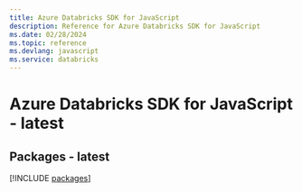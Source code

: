 ```yaml
---
title: Azure Databricks SDK for JavaScript
description: Reference for Azure Databricks SDK for JavaScript
ms.date: 02/28/2024
ms.topic: reference
ms.devlang: javascript
ms.service: databricks
---
```

# Azure Databricks SDK for JavaScript - latest
## Packages - latest
[!INCLUDE [packages](databricks-index.md)]